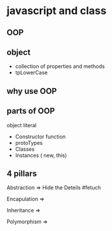 # javascript and class


## OOP 

## object 
- collection of properties and methods
- tpLowerCase 

## why use OOP  

## parts of OOP
object literal

- Constructor function
- protoTypes
- Classes
- Instances ( new, this)

## 4 pillars

Abstraction => Hide the Deteils #fetuch

Encapulation => 

Inheritance =>

Polymorphism => 
